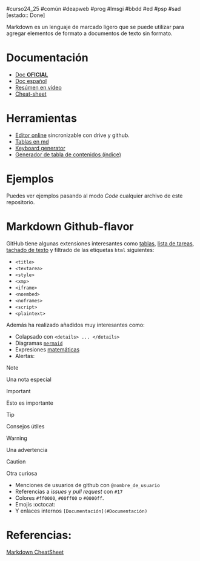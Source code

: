 #curso24_25 #común #deapweb #prog #lmsgi #bbdd #ed #psp #sad [estado:: Done]

Markdown es un lenguaje de marcado ligero que se puede utilizar para agregar elementos de formato a documentos de texto sin formato.

# Documentación
+ [Doc **OFICIAL**](https://www.markdownguide.org/basic-syntax)
+ [Doc español](https://markdown.es/sintaxis-markdown/)
+ [Resúmen en vídeo](https://www.youtube.com/watch?v=oxaH9CFpeEE)
+ [Cheat-sheet](https://www.markdownguide.org/cheat-sheet)

# Herramientas
+ [Editor online](https://stackedit.io/app#) sincronizable con drive y github.
+ [Tablas en md](https://www.tablesgenerator.com/markdown_tables)
+ [Keyboard generator](https://kbd.hsuan.xyz/)
+ [Generador de tabla de contenidos (índice)](https://binarytree.dev/markdown/toc)

# Ejemplos
Puedes ver ejemplos pasando al modo *Code* cualquier archivo de este repositorio.


# Markdown Github-flavor
GitHub tiene algunas extensiones interesantes como [tablas](https://github.github.com/gfm/#tables-extension-), [lista de tareas](https://github.github.com/gfm/#task-list-items-extension-), [tachado de texto](https://github.github.com/gfm/#strikethrough-extension-) y filtrado de las etiquetas `html` siguientes: 
*   `<title>`
*   `<textarea>`
*   `<style>`
*   `<xmp>`
*   `<iframe>`
*   `<noembed>`
*   `<noframes>`
*   `<script>`
*   `<plaintext>`

Además ha realizado añadidos muy interesantes como:
+ Colapsado con `<details> ... </details>`
+ Diagramas [`mermaid`](https://mermaid.js.org/intro/)
+ Expresiones [matemáticas](https://docs.github.com/en/get-started/writing-on-github/working-with-advanced-formatting/writing-mathematical-expressions)
+ Alertas:

> [!NOTE]
> Una nota especial
  
 > [!IMPORTANT]
 > Esto es importante
  
 > [!TIP]
 > Consejos útiles
  
 > [!WARNING]
 > Una advertencia
  
 > [!CAUTION]
 > Otra curiosa

+ Menciones de usuarios de github con `@nombre_de_usuario`
+ Referencias a _issues_ y _pull request_ con `#17`
+ Colores `#ff0000`, `#00ff00` o `#0000ff`.
+ Emojis :octocat:
+ Y enlaces internos `[Documentación](#Documentación)`

# Referencias:
[Markdown CheatSheet](https://github.com/lifeparticle/Markdown-Cheatsheet)
